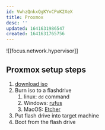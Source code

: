 ```yaml
---
id: VwhzQnkxQgKYvCPoK2XeX
title: Proxmox
desc: ''
updated: 1641631986547
created: 1641631765756
---
```


![[focus.network.hypervisor]]

## Proxmox setup steps

1. [download iso][1]
2. Burn iso to a flashdrive
   1. linux: `dd` command
   2. Windows: [rufus][2]
   3. MacOS: [Etcher][3]
3. Put flash drive into target machine
4. Boot from the flash drive

[1]: https://proxmox.com/en/downloads
[2]: https://rufus.ie/en/
[3]: https://www.balena.io/etcher/